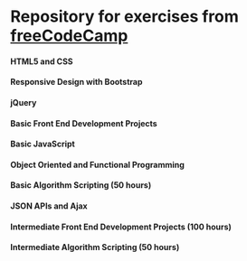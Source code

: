 # Repository for exercises from [freeCodeCamp](https://www.freecodecamp.org)

#### HTML5 and CSS

#### Responsive Design with Bootstrap

#### jQuery

#### Basic Front End Development Projects

#### Basic JavaScript

#### Object Oriented and Functional Programming

#### Basic Algorithm Scripting (50 hours)

#### JSON APIs and Ajax

#### Intermediate Front End Development Projects (100 hours)

#### Intermediate Algorithm Scripting (50 hours)